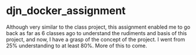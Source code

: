 # djn_docker_assignment

Although very similar to the class project, this assignment enabled me to go back as far as 6 classes ago to understand the rudiments and basis of this project, and now, I have a grasp of the concept of the project. 
I went from 25% understanding to at least 80%. 
More of this to come.
